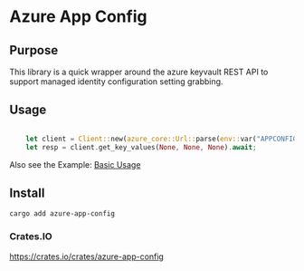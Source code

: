 # Azure App Config

## Purpose

This library is a quick wrapper around the azure keyvault REST API to support managed identity configuration setting grabbing.

## Usage

```rust

    let client = Client::new(azure_core::Url::parse(env::var("APPCONFIG_URI").expect("Missing APPCONFIG_URI Env Var").as_str()).unwrap(), azure_identity::create_credential().unwrap());
    let resp = client.get_key_values(None, None, None).await;

```

Also see the Example: [Basic Usage](examples/basic-usage.rs)

## Install

`cargo add azure-app-config`

### Crates.IO

https://crates.io/crates/azure-app-config